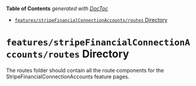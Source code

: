 <!-- START doctoc generated TOC please keep comment here to allow auto update -->
<!-- DON'T EDIT THIS SECTION, INSTEAD RE-RUN doctoc TO UPDATE -->

**Table of Contents** _generated with [DocToc](https://github.com/thlorenz/doctoc)_

- [`features/stripeFinancialConnectionAccounts/routes` Directory](#featuresstripefinancialconnectionaccountsroutes-directory)

<!-- END doctoc generated TOC please keep comment here to allow auto update -->

# `features/stripeFinancialConnectionAccounts/routes` Directory

The routes folder should contain all the route components for the StripeFinancialConnectionAccounts feature pages.
